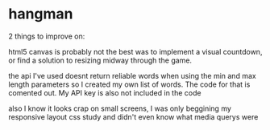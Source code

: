 # hangman

2 things to improve on:

  html5 canvas is probably not the best was to implement a visual countdown, or find a solution to resizing midway through the game.
  
  the api I've used doesnt return reliable words when using the min and max length parameters so I created my own list of words. The code for that is comented out. My API key is also not included in the code
  
also I know it looks crap on small screens, I was only beggining my responsive layout css study and didn't even know what media querys were
